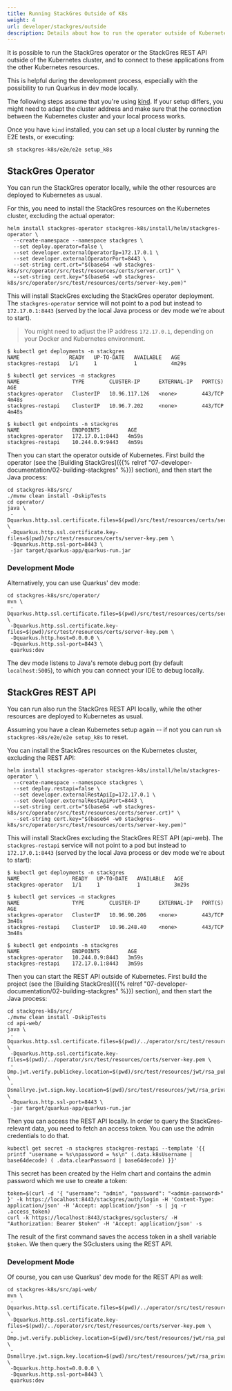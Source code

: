 ```yaml
---
title: Running StackGres Outside of K8s
weight: 4
url: developer/stackgres/outside
description: Details about how to run the operator outside of Kubernetes.
---
```


It is possible to run the StackGres operator or the StackGres REST API outside of the Kubernetes cluster, and to connect to these applications from the other Kubernetes resources.

This is helpful during the development process, especially with the possibility to run Quarkus in dev mode locally.

The following steps assume that you're using [kind](https://kind.sigs.k8s.io/).
If your setup differs, you might need to adapt the cluster address and make sure that the connection between the Kubernetes cluster and your local process works.

Once you have `kind` installed, you can set up a local cluster by running the E2E tests, or executing:

```
sh stackgres-k8s/e2e/e2e setup_k8s
```

## StackGres Operator

You can run the StackGres operator locally, while the other resources are deployed to Kubernetes as usual.

For this, you need to install the StackGres resources on the Kubernetes cluster, excluding the actual operator:

```
helm install stackgres-operator stackgres-k8s/install/helm/stackgres-operator \
  --create-namespace --namespace stackgres \
  --set deploy.operator=false \
  --set developer.externalOperatorIp=172.17.0.1 \
  --set developer.externalOperatorPort=8443 \
  --set-string cert.crt="$(base64 -w0 stackgres-k8s/src/operator/src/test/resources/certs/server.crt)" \
  --set-string cert.key="$(base64 -w0 stackgres-k8s/src/operator/src/test/resources/certs/server-key.pem)"
```

This will install StackGres excluding the StackGres operator deployment.
The `stackgres-operator` service will not point to a pod but instead to `172.17.0.1:8443` (served by the local Java process or dev mode we're about to start).

> You might need to adjust the IP address `172.17.0.1`, depending on your Docker and Kubernetes environment.

```
$ kubectl get deployments -n stackgres
NAME                READY   UP-TO-DATE   AVAILABLE   AGE
stackgres-restapi   1/1     1            1           4m29s

$ kubectl get services -n stackgres
NAME                 TYPE        CLUSTER-IP      EXTERNAL-IP   PORT(S)   AGE
stackgres-operator   ClusterIP   10.96.117.126   <none>        443/TCP   4m48s
stackgres-restapi    ClusterIP   10.96.7.202     <none>        443/TCP   4m48s

$ kubectl get endpoints -n stackgres
NAME                 ENDPOINTS         AGE
stackgres-operator   172.17.0.1:8443   4m59s
stackgres-restapi    10.244.0.9:9443   4m59s
```

Then you can start the operator outside of Kubernetes.
First build the operator (see the [Building StackGres]({{% relref "07-developer-documentation/02-building-stackgres" %}}) section), and then start the Java process:

```
cd stackgres-k8s/src/
./mvnw clean install -DskipTests
cd operator/
java \
 -Dquarkus.http.ssl.certificate.files=$(pwd)/src/test/resources/certs/server.crt \
 -Dquarkus.http.ssl.certificate.key-files=$(pwd)/src/test/resources/certs/server-key.pem \
 -Dquarkus.http.ssl-port=8443 \
 -jar target/quarkus-app/quarkus-run.jar
```

### Development Mode

Alternatively, you can use Quarkus' dev mode:

```
cd stackgres-k8s/src/operator/
mvn \
 -Dquarkus.http.ssl.certificate.files=$(pwd)/src/test/resources/certs/server.crt \
 -Dquarkus.http.ssl.certificate.key-files=$(pwd)/src/test/resources/certs/server-key.pem \
 -Dquarkus.http.host=0.0.0.0 \
 -Dquarkus.http.ssl-port=8443 \
 quarkus:dev
```

The dev mode listens to Java's remote debug port (by default `localhost:5005`), to which you can connect your IDE to debug locally.

## StackGres REST API

You can run also run the StackGres REST API locally, while the other resources are deployed to Kubernetes as usual.

Assuming you have a clean Kubernetes setup again -- if not you can run `sh stackgres-k8s/e2e/e2e setup_k8s` to reset.

You can install the StackGres resources on the Kubernetes cluster, excluding the REST API:

```
helm install stackgres-operator stackgres-k8s/install/helm/stackgres-operator \
  --create-namespace --namespace stackgres \
  --set deploy.restapi=false \
  --set developer.externalRestApiIp=172.17.0.1 \
  --set developer.externalRestApiPort=8443 \
  --set-string cert.crt="$(base64 -w0 stackgres-k8s/src/operator/src/test/resources/certs/server.crt)" \
  --set-string cert.key="$(base64 -w0 stackgres-k8s/src/operator/src/test/resources/certs/server-key.pem)"
```

This will install StackGres excluding the StackGres REST API (api-web).
The `stackgres-restapi` service will not point to a pod but instead to `172.17.0.1:8443` (served by the local Java process or dev mode we're about to start):

```
$ kubectl get deployments -n stackgres
NAME                 READY   UP-TO-DATE   AVAILABLE   AGE
stackgres-operator   1/1     1            1           3m29s

$ kubectl get services -n stackgres
NAME                 TYPE        CLUSTER-IP      EXTERNAL-IP   PORT(S)   AGE
stackgres-operator   ClusterIP   10.96.90.206    <none>        443/TCP   3m48s
stackgres-restapi    ClusterIP   10.96.248.40    <none>        443/TCP   3m48s

$ kubectl get endpoints -n stackgres
NAME                 ENDPOINTS         AGE
stackgres-operator   10.244.0.9:8443   3m59s
stackgres-restapi    172.17.0.1:8443   3m59s
```

Then you can start the REST API outside of Kubernetes.
First build the project (see the [Building StackGres]({{% relref "07-developer-documentation/02-building-stackgres" %}}) section), and then start the Java process:

```
cd stackgres-k8s/src/
./mvnw clean install -DskipTests
cd api-web/
java \
 -Dquarkus.http.ssl.certificate.files=$(pwd)/../operator/src/test/resources/certs/server.crt \
 -Dquarkus.http.ssl.certificate.key-files=$(pwd)/../operator/src/test/resources/certs/server-key.pem \
 -Dmp.jwt.verify.publickey.location=$(pwd)/src/test/resources/jwt/rsa_public.pem \
 -Dsmallrye.jwt.sign.key.location=$(pwd)/src/test/resources/jwt/rsa_private.key \
 -Dquarkus.http.ssl-port=8443 \
 -jar target/quarkus-app/quarkus-run.jar
```

Then you can access the REST API locally.
In order to query the StackGres-relevant data, you need to fetch an access token.
You can use the admin credentials to do that.

```
kubectl get secret -n stackgres stackgres-restapi --template '{{ printf "username = %s\npassword = %s\n" (.data.k8sUsername | base64decode) ( .data.clearPassword | base64decode) }}'
```

This secret has been created by the Helm chart and contains the admin password which we use to create a token:

```
token=$(curl -d '{ "username": "admin", "password": "<admin-password>" }' -k https://localhost:8443/stackgres/auth/login -H 'Content-Type: application/json' -H 'Accept: application/json' -s | jq -r .access_token)
curl -k https://localhost:8443/stackgres/sgclusters/ -H "Authorization: Bearer $token" -H 'Accept: application/json' -s 
```

The result of the first command saves the access token in a shell variable `$token`.
We then query the SGclusters using the REST API.

### Development Mode

Of course, you can use Quarkus' dev mode for the REST API as well:

```
cd stackgres-k8s/src/api-web/
mvn \
 -Dquarkus.http.ssl.certificate.files=$(pwd)/../operator/src/test/resources/certs/server.crt \
 -Dquarkus.http.ssl.certificate.key-files=$(pwd)/../operator/src/test/resources/certs/server-key.pem \
 -Dmp.jwt.verify.publickey.location=$(pwd)/src/test/resources/jwt/rsa_public.pem \
 -Dsmallrye.jwt.sign.key.location=$(pwd)/src/test/resources/jwt/rsa_private.key \
 -Dquarkus.http.host=0.0.0.0 \
 -Dquarkus.http.ssl-port=8443 \
 quarkus:dev
```


